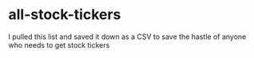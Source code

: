 # all-stock-tickers
I pulled this list and saved it down as a CSV to save the hastle of anyone who needs to get stock tickers
